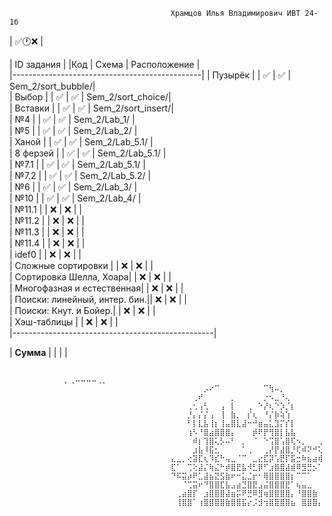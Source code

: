                                         Храмцов Илья Владимирович ИВТ 24-1б
  | ✅🕐❌ |

  | ID задания |		 	|Код | Схема | Расположение |                                                  
  |-----------------------------------------------|
  | Пузырёк |	 	 	| ✅ | ✅ | Sem_2/sort_bubble/|   
  | Выбор |  	 	 	| ✅ | ✅ | Sem_2/sort_choice/|  
  | Вставки |	 	 	| ✅ | ✅ | Sem_2/sort_insert/|  
  | №4 |  	 	  	| ✅ | ✅ | Sem_2/Lab_1/      |  
  | №5 |  	 	  	| ✅ | ✅ | Sem_2/Lab_2/      |  
  | Ханой |  	 	 	| ✅ | ✅ | Sem_2/Lab_5.1/    |            
  | 8 ферзей | 	 	| ✅ | ✅ | Sem_2/Lab_5.1/    |  		  
  | №7.1 | 	 	 	  | ✅ | ✅ | Sem_2/Lab_5.1/    |  
  | №7.2 | 		 	  | ✅ | ✅ | Sem_2/Lab_5.2/    |  
  | №6 |  	  	 	| ✅ | ✅ | Sem_2/Lab_3/      |  
  | №10 | 		 	  | ✅ | ✅ | Sem_2/Lab_4/      |  
  | №11.1 |		 	  | ❌ | ❌ |                   |  
  | №11.2 |		 	  | ❌ | ❌ |                   |  
  | №11.3 |		 	  | ❌ | ❌ |                   |  
  | №11.4 | 		 	| ❌ | ❌ |                   |  
  | idef0 | 	 	 	            | ❌ | ❌ |                   |  
  | Сложные сортировки |   	| ❌ | ❌ |                   |  
  | Сортировка Шелла, Хоара|  	| ❌ | ❌ |                   |  
  | Многофазная и естественная|  	| ❌ | ❌ |                   |  
  | Поиски: линейный, интер. бин.|| ❌ | ❌ |                   |  
  | Поиски: Кнут. и Бойер.|  	| ❌ | ❌ |                   |  
  | Хэш-таблицы |  		| ❌ | ❌ |                   |  
  |--------------------------------------------------|

  | **Сумма** |  		 	|  |  |

                  
                                          ⠀⠀⠀⠀⠀⠀⠀⠀⠀⠀⡀⢀⠤⠤⠤⠤⢀⡀⠀⠀⠀⠀⠀⠀⠀⠀⠀⠀
                                        ⠀⠀⠀⠀⠀⠀⡠⠔⠉⠀⠀⠀⠀⠀⠀⠀⠀⠉⢳⠤⡀⠀⠀⠀⠀⠀⠀⠀
                                        ⠀⠀⠀⠀⢀⠞⠀⠀⠀⠀⠀⡀⠀⠀⠀⠀⠀⡐⠢⣀⠘⢄⠀⠀⠀⠀⠀⠀
                                        ⠀⠀⠀⢀⢂⢠⢃⠀⠀⢠⠀⡇⠀⠀⢀⠀⠑⡜⢆⠑⡱⡈⡆⠀⠀⠀⠀⠀
                                        ⠀⠀⠀⡘⡄⡌⡌⢠⠀⢸⠀⣷⡀⠀⡎⢆⠀⠘⡌⡷⢵⢱⠀⠀⠀⠀⠀⠀
                                        ⠀⠀⠀⠃⡇⣇⣧⢸⡆⢸⣤⣿⣇⣼⠒⠚⣶⣤⣅⣹⡍⡎⡇⠀⠀⠀⠀⠀
                                        ⠀⠀⠀⢰⠣⠘⣿⣴⣿⣿⣿⡄⠀⠀⠀⡾⠟⡟⢻⣿⡇⣧⣧⠀⠀⠀⠀⠀
                                        ⠀⠀⠀⠀⠾⡆⢹⣿⢅⡣⠤⠃⠀⡀⠀⠈⠀⠑⢩⣿⢡⣿⢏⠢⡀⠀⠀⢀
                                        ⠀⠀⠀⠀⣰⣧⠸⣯⣂⠀⠀⠀⠀⠁⢀⠀⠀⢀⡜⡟⣼⣿⡘⢏⠾⠝⠚⢅
                                        ⣄⣀⡀⢔⣽⣏⢆⠹⣎⠓⢤⣀⠈⠉⠀⣀⣔⣏⡽⢡⣟⡏⣯⣒⠷⣦⣴⢾
                                        ⣏⠁⠀⢉⢕⣼⡌⢷⣌⠓⡾⣿⣟⣧⠺⣃⡿⠋⣰⣿⣿⣼⣾⠿⣻⣛⡢⠁
                                        ⠙⠯⣭⡴⠟⣁⣼⣦⣝⣫⣷⠖⠒⣅⣈⡖⠂⢿⣿⣿⣿⣿⡆⠉⠉⠁⠀⠀
                                        ⠀⠀⠈⢉⣭⠖⠙⣿⣿⣏⣧⣠⣴⣙⣿⣟⣠⣬⣿⣿⣿⣟⠁⢦⣤⣀⠀⠀
                                        ⠀⢀⣴⣿⡏⠀⣰⣿⣿⣿⣼⣶⡭⠟⣛⠿⣻⢶⣿⣿⣿⣿⡄⠘⣿⣿⣷⠀
                                        ⠀⢸⣿⣿⠁⢰⣿⣿⣿⣿⣷⣿⣿⣯⡔⡨⣺⢲⣿⣿⣿⣿⣦⠀⣿⣿⣿⡄
